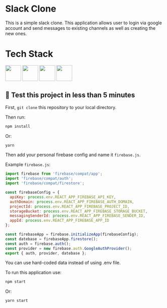 # Slack Clone

This is a simple slack clone. This application allows user to login via google account and send messages to existing channels as well as creating the new ones.

# Tech Stack
<img width="50" height="50" src="https://cdn.worldvectorlogo.com/logos/react-2.svg" /> <img width="50" height="50" src="https://cdn.worldvectorlogo.com/logos/styled-components-1.svg" /> <img width="50" height="50" src="https://cdn.worldvectorlogo.com/logos/redux.svg" /> <img width="50" height="50" src="https://cdn.worldvectorlogo.com/logos/firebase-1.svg" />

## 🚀 Test this project in less than 5 minutes

First, `git clone` this repository to your local directory.

Then run:

```bash
npm install
```

Or:

```bash
yarn
```

Then add your personal firebase config and name it `firebase.js`.

Example `firebase.js`:

```javascript
import firebase from 'firebase/compat/app';
import 'firebase/compat/auth';
import 'firebase/compat/firestore';

const firebaseConfig = {
  apiKey: process.env.REACT_APP_FIREBASE_API_KEY,
  authDomain: process.env.REACT_APP_FIREBASE_AUTH_DOMAIN,
  projectId: process.env.REACT_APP_FIREBASE_PROJECT_ID,
  storageBucket: process.env.REACT_APP_FIREBASE_STORAGE_BUCKET,
  messagingSenderId: process.env.REACT_APP_FIREBASE_SENDER_ID,
  appId: process.env.REACT_APP_FIREBASE_APP_ID 
};

const firebaseApp = firebase.initializeApp(firebaseConfig);
const datebase = firebaseApp.firestore();
const auth = firebase.auth();
const provider = new firebase.auth.GoogleAuthProvider();
export { auth, provider, datebase };
```

You can use hard-coded data instead of using .env file.

To run this application use:

```bash
npm start
```

Or:

```bash
yarn start
```

